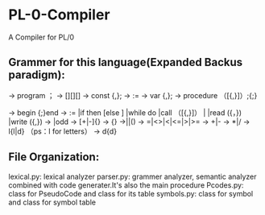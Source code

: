 # PL-0-Compiler
A Compiler for PL/0
## Grammer for this language(Expanded Backus paradigm):
<prog> → program <id>；<block>
<block> → [<condecl>][<vardecl>][<proc>]<body>
<condecl> → const <const>{,<const>};
<const> → <id>:=<integer>
<vardecl> → var <id>{,<id>};
<proc> → procedure <id>（[<id>{,<id>}]）;<block>{;<proc>}
<body> → begin <statement>{;<statement>}end
<statement> → <id> := <exp>               
|if <lexp> then <statement>[else <statement>]
               |while <lexp> do <statement>
               |call <id>（[<exp>{,<exp>}]）
               |<body>
               |read (<id>{，<id>})
               |write (<exp>{,<exp>})
<lexp> → <exp> <lop> <exp>|odd <exp>
<exp> → [+|-]<term>{<aop><term>}
<term> → <factor>{<mop><factor>}
<factor>→<id>|<integer>|(<exp>)
<lop> → =|<>|<|<=|>|>=
<aop> → +|-
<mop> → *|/
<id> → l{l|d}   （ps：l for letters）
<integer> → d{d}

## File Organization:
lexical.py: lexical analyzer
parser.py: grammer analyzer, semantic analyzer combined with code generater.It's also the main procedure
Pcodes.py: class for PseudoCode and class for its table
symbols.py: class for symbol and class for symbol table
